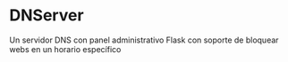 # DNServer
Un servidor DNS con panel administrativo Flask con soporte de bloquear webs en un horario específico
